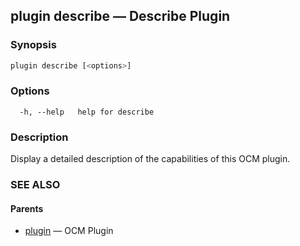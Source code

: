 ## plugin describe &mdash; Describe Plugin

### Synopsis

```sh
plugin describe [<options>]
```

### Options

```
  -h, --help   help for describe
```

### Description
Display a detailed description of the capabilities of this OCM plugin.
### SEE ALSO

#### Parents

* [plugin](plugin.md)	 &mdash; OCM Plugin

